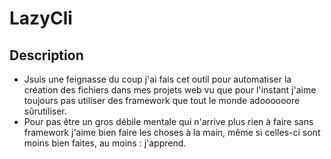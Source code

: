 # LazyCli

## Description
 - Jsuis une feignasse du coup j'ai fais cet outil pour automatiser la création des fichiers dans mes projets web vu que pour l'instant j'aime toujours pas utiliser des framework que tout le monde adoooooore sûrutiliser.
 - Pour pas être un gros débile mentale qui n'arrive plus rien à faire sans framework j'aime bien faire les choses à la main, même si celles-ci sont moins bien faites, au moins : j'apprend.